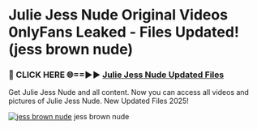 # Julie Jess Nude Original Videos 0nlyFans Leaked - Files Updated! (jess brown nude)

<h3>🔴 CLICK HERE 🌐==►► <a href="https://tinyurl.com/2p9ay9w9" rel="nofollow">Julie Jess Nude Updated Files</a></h3>

Get Julie Jess Nude and all content. Now you can access all videos and pictures of Julie Jess Nude. New Updated Files 2025!

[![jess brown nude](https://i.imgur.com/KQgVmj3.gif)](https://tinyurl.com/2p9ay9w9)
jess brown nude